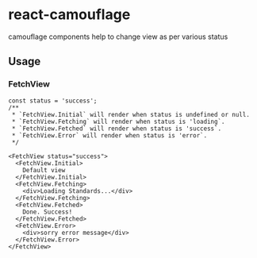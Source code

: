 # react-camouflage
camouflage components help to change view as per various status

## Usage

### FetchView

```
const status = 'success';
/**
 * `FetchView.Initial` will render when status is undefined or null.
 * `FetchView.Fetching` will render when status is 'loading`.
 * `FetchView.Fetched` will render when status is 'success`.
 * `FetchView.Error` will render when status is 'error`.
 */

<FetchView status="success">
  <FetchView.Initial>
    Default view
  </FetchView.Initial>
  <FetchView.Fetching>
    <div>Loading Standards...</div>
  </FetchView.Fetching>
  <FetchView.Fetched>
    Done. Success!
  </FetchView.Fetched>
  <FetchView.Error>
    <div>sorry error message</div>
  </FetchView.Error>
</FetchView>
```